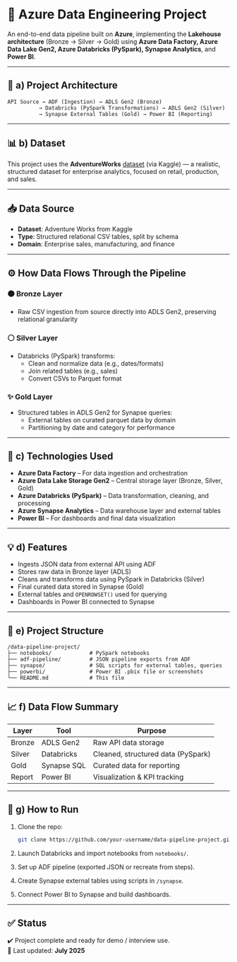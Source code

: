 
# 🚀 Azure Data Engineering Project

An end-to-end data pipeline built on **Azure**, implementing the **Lakehouse architecture** (Bronze → Silver → Gold) using **Azure Data Factory, Azure Data Lake Gen2, Azure Databricks (PySpark), Synapse Analytics**, and **Power BI**.

---

## 

## 📌 a) Project Architecture

```
API Source → ADF (Ingestion) → ADLS Gen2 (Bronze)
          → Databricks (PySpark Transformations) → ADLS Gen2 (Silver)
          → Synapse External Tables (Gold) → Power BI (Reporting)
```


---

## 📊 b) Dataset

This project uses the **AdventureWorks** [dataset](https://www.kaggle.com/datasets/ukveteran/adventure-works) (via Kaggle) — a realistic, structured dataset for enterprise analytics, focused on retail, production, and sales.

---

## 📥 Data Source

- **Dataset**: Adventure Works from Kaggle
- **Type**: Structured relational CSV tables, split by schema
- **Domain**: Enterprise sales, manufacturing, and finance

---

## ⚙️ How Data Flows Through the Pipeline

### 🟤 Bronze Layer
- Raw CSV ingestion from source directly into ADLS Gen2, preserving relational granularity

### ⚪ Silver Layer
- Databricks (PySpark) transforms:
  - Clean and normalize data (e.g., dates/formats)
  - Join related tables (e.g., sales)
  - Convert CSVs to Parquet format

### ✨ Gold Layer
- Structured tables in ADLS Gen2 for Synapse queries:
  - External tables on curated parquet data by domain
  - Partitioning by date and category for performance

---

## 🔧 c) Technologies Used

- **Azure Data Factory** – For data ingestion and orchestration
- **Azure Data Lake Storage Gen2** – Central storage layer (Bronze, Silver, Gold)
- **Azure Databricks (PySpark)** – Data transformation, cleaning, and processing
- **Azure Synapse Analytics** – Data warehouse layer and external tables
- **Power BI** – For dashboards and final data visualization

---

## 💡 d) Features

- Ingests JSON data from external API using ADF
- Stores raw data in Bronze layer (ADLS)
- Cleans and transforms data using PySpark in Databricks (Silver)
- Final curated data stored in Synapse (Gold)
- External tables and `OPENROWSET()` used for querying
- Dashboards in Power BI connected to Synapse

---

## 📂 e) Project Structure

```
/data-pipeline-project/
├── notebooks/            # PySpark notebooks
├── adf-pipeline/         # JSON pipeline exports from ADF
├── synapse/              # SQL scripts for external tables, queries
├── powerbi/              # Power BI .pbix file or screenshots
└── README.md             # This file
```



---

## 📈 f) Data Flow Summary

| Layer   | Tool         | Purpose                               |
|---------|--------------|----------------------------------------|
| Bronze  | ADLS Gen2    | Raw API data storage                  |
| Silver  | Databricks   | Cleaned, structured data (PySpark)    |
| Gold    | Synapse SQL  | Curated data for reporting            |
| Report  | Power BI     | Visualization & KPI tracking          |

---

## 📘 g) How to Run

1. Clone the repo:
   ```bash
   git clone https://github.com/your-username/data-pipeline-project.git
   ```

2. Launch Databricks and import notebooks from `notebooks/`.

3. Set up ADF pipeline (exported JSON or recreate from steps).

4. Create Synapse external tables using scripts in `/synapse`.

5. Connect Power BI to Synapse and build dashboards.

---

## ✅ Status

✔️ Project complete and ready for demo / interview use.  
📅 Last updated: **July 2025**




